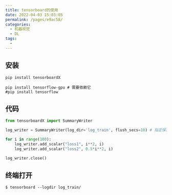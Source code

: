 ```yaml
---
title: tensorboard的使用
date: 2022-04-03 15:03:05
permalink: /pages/e9ac58/
categories: 
  - 机器视觉
  - DL
tags: 
  - 
---
```





## 安装

```shell
pip install tensorboardX

pip install tensorflow-gpu # 需要依赖它
#pip install tensorflow
```

## 代码

```python
from tensorboardX import SummaryWriter

log_writer = SummaryWriter(log_dir='log_train', flush_secs=10) # 指定保存的文件夹

for i in range(100):
    log_writer.add_scalar("loss1", i**2, i)
    log_writer.add_scalar("loss2", 0.5*i**2, i)

log_writer.close()

```


## 终端打开

```shell
$ tensorboard --logdir log_train/
```